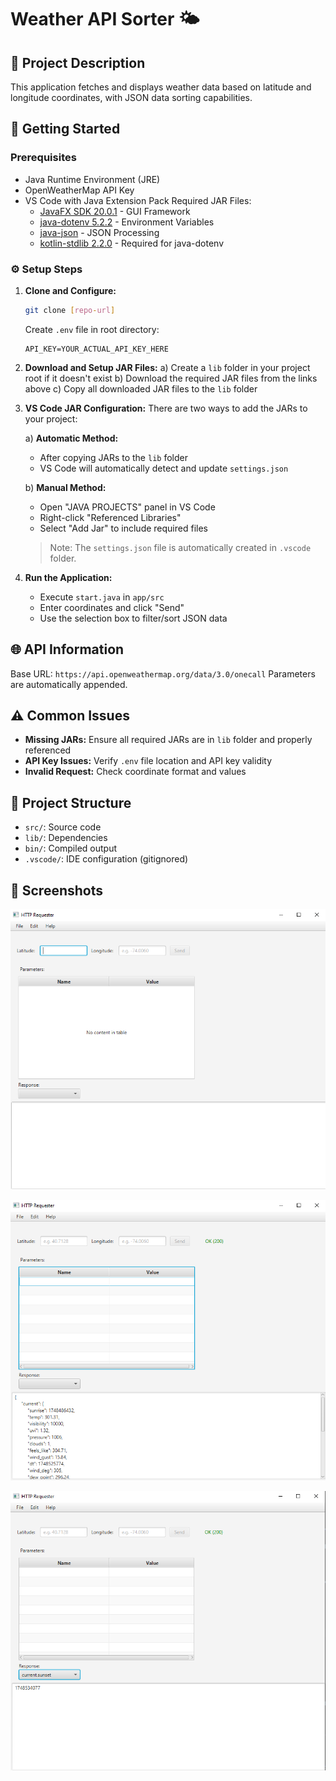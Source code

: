 # Weather API Sorter 🌤️

## 📝 Project Description

This application fetches and displays weather data based on latitude and longitude coordinates, with JSON data sorting capabilities.

## 🚀 Getting Started

### Prerequisites

- Java Runtime Environment (JRE)
- OpenWeatherMap API Key
- VS Code with Java Extension Pack
  Required JAR Files:
  - [JavaFX SDK 20.0.1](https://gluonhq.com/products/javafx/) - GUI Framework
  - [java-dotenv 5.2.2](https://github.com/cdimascio/dotenv-java/releases) - Environment Variables
  - [java-json](https://mvnrepository.com/artifact/org.json/json) - JSON Processing
  - [kotlin-stdlib 2.2.0](https://mvnrepository.com/artifact/org.jetbrains.kotlin/kotlin-stdlib) - Required for java-dotenv

### ⚙️ Setup Steps

1. **Clone and Configure:**

   ```bash
   git clone [repo-url]
   ```

   Create `.env` file in root directory:

   ```
   API_KEY=YOUR_ACTUAL_API_KEY_HERE
   ```

2. **Download and Setup JAR Files:**
   a) Create a `lib` folder in your project root if it doesn't exist
   b) Download the required JAR files from the links above
   c) Copy all downloaded JAR files to the `lib` folder

3. **VS Code JAR Configuration:**
   There are two ways to add the JARs to your project:

   a) **Automatic Method:**

   - After copying JARs to the `lib` folder
   - VS Code will automatically detect and update `settings.json`

   b) **Manual Method:**

   - Open "JAVA PROJECTS" panel in VS Code
   - Right-click "Referenced Libraries"
   - Select "Add Jar" to include required files

   > Note: The `settings.json` file is automatically created in `.vscode` folder.

4. **Run the Application:**
   - Execute `start.java` in `app/src`
   - Enter coordinates and click "Send"
   - Use the selection box to filter/sort JSON data

## 🌐 API Information

Base URL: `https://api.openweathermap.org/data/3.0/onecall`
Parameters are automatically appended.

## ⚠️ Common Issues

- **Missing JARs:** Ensure all required JARs are in `lib` folder and properly referenced
- **API Key Issues:** Verify `.env` file location and API key validity
- **Invalid Request:** Check coordinate format and values

## 📁 Project Structure

- `src/`: Source code
- `lib/`: Dependencies
- `bin/`: Compiled output
- `.vscode/`: IDE configuration (gitignored)

## 📸 Screenshots

![Application Interface](./app/assets/interface.png)

![Data Display](./app/assets/data_display.png)

![JSON Sorting](./app/assets/json_sorting.png)
